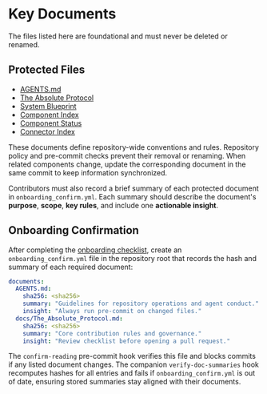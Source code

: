# Key Documents

The files listed here are foundational and must never be deleted or renamed.

## Protected Files

- [AGENTS.md](../AGENTS.md)
- [The Absolute Protocol](The_Absolute_Protocol.md)
- [System Blueprint](system_blueprint.md)
- [Component Index](component_index.md)
- [Component Status](component_status.md)
- [Connector Index](connectors/CONNECTOR_INDEX.md)

These documents define repository-wide conventions and rules. Repository policy and pre-commit checks prevent their removal or renaming. When related components change, update the corresponding document in the same commit to keep information synchronized.

Contributors must also record a brief summary of each protected document in `onboarding_confirm.yml`. Each summary should describe the document's **purpose**, **scope**, **key rules**, and include one **actionable insight**.

## Onboarding Confirmation

After completing the [onboarding checklist](onboarding/README.md), create an `onboarding_confirm.yml` file in the repository root that records the hash and summary of each required document:

```yaml
documents:
  AGENTS.md:
    sha256: <sha256>
    summary: "Guidelines for repository operations and agent conduct."
    insight: "Always run pre-commit on changed files."
  docs/The_Absolute_Protocol.md:
    sha256: <sha256>
    summary: "Core contribution rules and governance."
    insight: "Review checklist before opening a pull request."
```

The `confirm-reading` pre-commit hook verifies this file and blocks commits if any listed document changes.
The companion `verify-doc-summaries` hook recomputes hashes for all entries and
fails if `onboarding_confirm.yml` is out of date, ensuring stored summaries stay
aligned with their documents.
